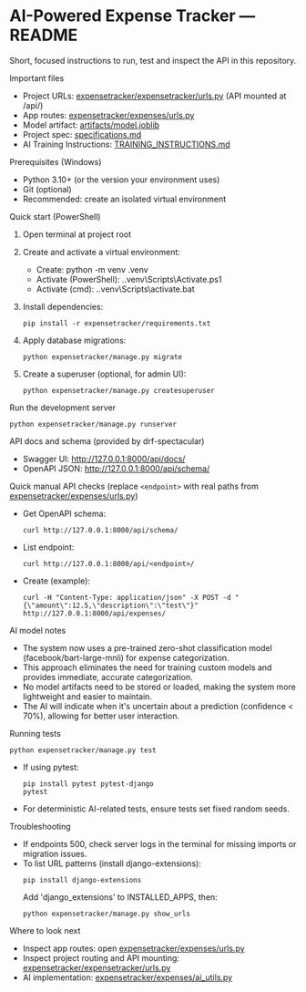 # AI-Powered Expense Tracker — README

Short, focused instructions to run, test and inspect the API in this repository.

Important files
- Project URLs: [expensetracker/expensetracker/urls.py](expensetracker/expensetracker/urls.py) (API mounted at /api/)
- App routes: [expensetracker/expenses/urls.py](expensetracker/expenses/urls.py)
- Model artifact: [artifacts/model.joblib](artifacts/model.joblib)
- Project spec: [specifications.md](specifications.md)
- AI Training Instructions: [TRAINING_INSTRUCTIONS.md](TRAINING_INSTRUCTIONS.md)

Prerequisites (Windows)
- Python 3.10+ (or the version your environment uses)
- Git (optional)
- Recommended: create an isolated virtual environment

Quick start (PowerShell)
1. Open terminal at project root

2. Create and activate a virtual environment:
   - Create: python -m venv .venv
   - Activate (PowerShell): .\.venv\Scripts\Activate.ps1
   - Activate (cmd): .\.venv\Scripts\activate.bat

3. Install dependencies:
   ```
   pip install -r expensetracker/requirements.txt
   ```

4. Apply database migrations:
   ```
   python expensetracker/manage.py migrate
   ```

5. Create a superuser (optional, for admin UI):
   ```
   python expensetracker/manage.py createsuperuser
   ```

Run the development server
```
python expensetracker/manage.py runserver
```

API docs and schema (provided by drf-spectacular)
- Swagger UI: http://127.0.0.1:8000/api/docs/
- OpenAPI JSON: http://127.0.0.1:8000/api/schema/

Quick manual API checks (replace `<endpoint>` with real paths from [expensetracker/expenses/urls.py](expensetracker/expenses/urls.py))
- Get OpenAPI schema:
  ```
  curl http://127.0.0.1:8000/api/schema/
  ```
- List endpoint:
  ```
  curl http://127.0.0.1:8000/api/<endpoint>/
  ```
- Create (example):
  ```
  curl -H "Content-Type: application/json" -X POST -d "{\"amount\":12.5,\"description\":\"test\"}" http://127.0.0.1:8000/api/expenses/
  ```

AI model notes
- The system now uses a pre-trained zero-shot classification model (facebook/bart-large-mnli) for expense categorization.
- This approach eliminates the need for training custom models and provides immediate, accurate categorization.
- No model artifacts need to be stored or loaded, making the system more lightweight and easier to maintain.
- The AI will indicate when it's uncertain about a prediction (confidence < 70%), allowing for better user interaction.

Running tests
```
python expensetracker/manage.py test
```

- If using pytest:
  ```
  pip install pytest pytest-django
  pytest
  ```
- For deterministic AI-related tests, ensure tests set fixed random seeds.

Troubleshooting
- If endpoints 500, check server logs in the terminal for missing imports or migration issues.
- To list URL patterns (install django-extensions):
  ```
  pip install django-extensions
  ```
  Add 'django_extensions' to INSTALLED_APPS, then:
  ```
  python expensetracker/manage.py show_urls
  ```

Where to look next
- Inspect app routes: open [expensetracker/expenses/urls.py](expensetracker/expenses/urls.py)
- Inspect project routing and API mounting: [expensetracker/expensetracker/urls.py](expensetracker/expensetracker/urls.py)
- AI implementation: [expensetracker/expenses/ai_utils.py](expensetracker/expenses/ai_utils.py)
